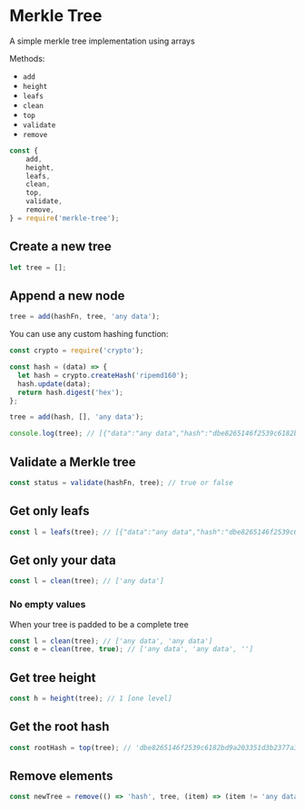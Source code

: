 # Merkle Tree

A simple merkle tree implementation using arrays

Methods:

 * `add`
 * `height`
 * `leafs`
 * `clean`
 * `top`
 * `validate`
 * `remove`

```js
const {
    add,
    height,
    leafs,
    clean,
    top,
    validate,
    remove,
} = require('merkle-tree');
```


## Create a new tree

```js
let tree = [];
```

## Append a new node

```js
tree = add(hashFn, tree, 'any data');
```

You can use any custom hashing function:

```js
const crypto = require('crypto');

const hash = (data) => {
  let hash = crypto.createHash('ripemd160');
  hash.update(data);
  return hash.digest('hex');
};

tree = add(hash, [], 'any data');

console.log(tree); // [{"data":"any data","hash":"dbe8265146f2539c6182bd9a203351d3b2377a3f"}]
```

## Validate a Merkle tree

```js
const status = validate(hashFn, tree); // true or false
```

## Get only leafs

```js
const l = leafs(tree); // [{"data":"any data","hash":"dbe8265146f2539c6182bd9a203351d3b2377a3f"}]
```

## Get only your data

```js
const l = clean(tree); // ['any data']
```

### No empty values

When your tree is padded to be a complete tree

```js
const l = clean(tree); // ['any data', 'any data']
const e = clean(tree, true); // ['any data', 'any data', '']
```

## Get tree height

```js
const h = height(tree); // 1 [one level]
```

## Get the root hash

```js
const rootHash = top(tree); // 'dbe8265146f2539c6182bd9a203351d3b2377a3f'
```

## Remove elements

```js
const newTree = remove(() => 'hash', tree, (item) => (item != 'any data custom') ? true : false);
```

